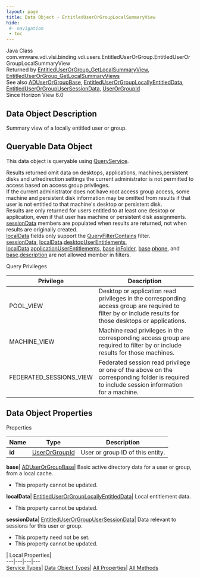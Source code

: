 ```yaml
---
layout: page
title: Data Object - EntitledUserOrGroupLocalSummaryView
hide:
 #- navigation
 - toc
---
```






Java Class
    com.vmware.vdi.vlsi.binding.vdi.users.EntitledUserOrGroup.EntitledUserOrGroupLocalSummaryView  
Returned by
     [EntitledUserOrGroup_GetLocalSummaryView](vdi.users.EntitledUserOrGroup.md#getLocalSummaryView), [EntitledUserOrGroup_GetLocalSummaryViews](vdi.users.EntitledUserOrGroup.md#getLocalSummaryViews)  
See also
     [ADUserOrGroupBase](vdi.users.ADUserOrGroup.ADUserOrGroupBase.md), [EntitledUserOrGroupLocallyEntitledData](vdi.users.EntitledUserOrGroup.LocallyEntitledData.md), [EntitledUserOrGroupUserSessionData](vdi.users.EntitledUserOrGroup.UserSessionData.md), [UserOrGroupId](vdi.entity.UserOrGroupId.md)  
Since 
    Horizon View 6.0

## Data Object Description 

Summary view of a locally entitled user or group. 

##  Queryable Data Object 

This data object is queryable using [QueryService](vdi.query.QueryService.md "QueryService"). 

Results returned omit data on desktops, applications, machines,persistent disks and urlredirection settings the current administrator is not permitted to access based on access group privileges.  
If the current administrator does not have root access group access, some machine and persistent disk information may be omitted from results if that user is not entitled to that machine's desktop or persistent disk.  
Results are only returned for users entitled to at least one desktop or application, even if that user has machine or persistent disk assignments.  
[sessionData](vdi.users.EntitledUserOrGroup.EntitledUserOrGroupLocalSummaryView.md#sessionData) members are populated when results are returned, not when results are originally created.  
[localData](vdi.users.EntitledUserOrGroup.EntitledUserOrGroupLocalSummaryView.md#localData) fields only support the [QueryFilterContains](vdi.query.QueryFilter.Contains.md) filter.  
[sessionData](vdi.users.EntitledUserOrGroup.EntitledUserOrGroupLocalSummaryView.md#sessionData), [localData](vdi.users.EntitledUserOrGroup.EntitledUserOrGroupLocalSummaryView.md#localData).[desktopUserEntitlements](vdi.users.EntitledUserOrGroup.LocallyEntitledData.md#desktopUserEntitlements), [localData](vdi.users.EntitledUserOrGroup.EntitledUserOrGroupLocalSummaryView.md#localData).[applicationUserEntitlements](vdi.users.EntitledUserOrGroup.LocallyEntitledData.md#applicationUserEntitlements), [base](vdi.users.EntitledUserOrGroup.EntitledUserOrGroupLocalSummaryView.md#base).[inFolder](vdi.users.ADUserOrGroup.ADUserOrGroupBase.md#inFolder), [base](vdi.users.EntitledUserOrGroup.EntitledUserOrGroupLocalSummaryView.md#base).[phone](vdi.users.ADUserOrGroup.ADUserOrGroupBase.md#phone), and [base](vdi.users.EntitledUserOrGroup.EntitledUserOrGroupLocalSummaryView.md#base).[description](vdi.users.ADUserOrGroup.ADUserOrGroupBase.md#description) are not allowed member in filters. 

Query Privileges 

Privilege |  Description   
---|---  
POOL_VIEW|  Desktop or application read privileges in the corresponding access group are required to filter by or include results for those desktops or applications.   
MACHINE_VIEW|  Machine read privileges in the corresponding access group are required to filter by or include results for those machines.   
FEDERATED_SESSIONS_VIEW|  Federated session read privilege or one of the above on the corresponding folder is required to include session information for a machine.   
  


## Data Object Properties

Properties

Name |  Type |  Description   
---|---|---  
**id**| [UserOrGroupId](vdi.entity.UserOrGroupId.md)|  User or group ID of this entity.   
  
**base**| [ADUserOrGroupBase](vdi.users.ADUserOrGroup.ADUserOrGroupBase.md)|  Basic active directory data for a user or group, from a local cache.   


 * This property cannot be updated.

  
**localData**| [EntitledUserOrGroupLocallyEntitledData](vdi.users.EntitledUserOrGroup.LocallyEntitledData.md)|  Local entitlement data.   


 * This property cannot be updated.

  
**sessionData**| [EntitledUserOrGroupUserSessionData](vdi.users.EntitledUserOrGroup.UserSessionData.md)|  Data relevant to sessions for this user or group.   


 * This property need not be set.
 * This property cannot be updated.

  
  
  
 | Local Properties|   
---|---|---|---  
[Service Types](index-mo_types.md)| [Data Object Types](index-do_types.md)| [All Properties](index-properties.md)| [All Methods](index-methods.md)  
  
  

